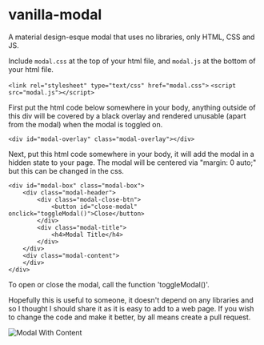 # vanilla-modal
A material design-esque modal that uses no libraries, only HTML, CSS and JS.

Include ```modal.css``` at the top of your html file, and ```modal.js``` at the bottom of your html file.

```<link rel="stylesheet" type="text/css" href="modal.css">```
```<script src="modal.js"></script>```

First put the html code below somewhere in your body, anything outside of this div will be covered
by a black overlay and rendered unusable (apart from the modal) when the modal is toggled on.

```<div id="modal-overlay" class="modal-overlay"></div>```

Next, put this html code somewhere in your body, it will add the modal in a hidden state to your page.
The modal will be centered via "margin: 0 auto;" but this can be changed in the css.

```
<div id="modal-box" class="modal-box">
    <div class="modal-header">
        <div class="modal-close-btn">
            <button id="close-modal" onclick="toggleModal()">Close</button>
        </div>
        <div class="modal-title">
            <h4>Modal Title</h4>
        </div>
    </div>
    <div class="modal-content">
    </div>
</div>
```

To open or close the modal, call the function 'toggleModal()'.

Hopefully this is useful to someone, it doesn't depend on any libraries and so I thought I should share it as it is easy to add to a web page. If you wish to change the code and make it better, by all means create a pull request.

![Modal With Content](https://user-images.githubusercontent.com/11336751/29475741-0205a96a-8459-11e7-85c2-b8a6fa0517d6.PNG)


